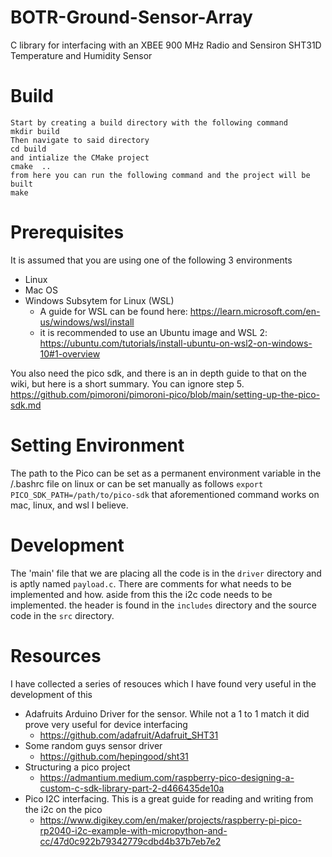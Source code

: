 # BOTR-Ground-Sensor-Array
C library for interfacing with an XBEE 900 MHz Radio and Sensiron SHT31D Temperature and Humidity Sensor

# Build

```
Start by creating a build directory with the following command
mkdir build
Then navigate to said directory
cd build
and intialize the CMake project
cmake  ..
from here you can run the following command and the project will be built
make
```
# Prerequisites
It is assumed that you are using one of the following 3 environments
- Linux
- Mac OS
- Windows Subsytem for Linux (WSL)
  - A guide for WSL can be found here: https://learn.microsoft.com/en-us/windows/wsl/install
  - it is recommended to use an Ubuntu image and WSL 2: https://ubuntu.com/tutorials/install-ubuntu-on-wsl2-on-windows-10#1-overview
 
 You also need the pico sdk, and there is an in depth guide to that on the wiki, but here is a short summary.
 You can ignore step 5.
 https://github.com/pimoroni/pimoroni-pico/blob/main/setting-up-the-pico-sdk.md
 
 # Setting Environment
 The path to the Pico can be set as a permanent environment variable in the /.bashrc file on linux or can be set manually as follows
 `export PICO_SDK_PATH=/path/to/pico-sdk` that aforementioned command works on mac, linux, and wsl I believe.
 
 # Development
 The 'main' file that we are placing all the code is in the `driver` directory and is aptly named `payload.c`. There are comments for what needs to be implemented and how. aside from this the i2c code needs to be implemented. the header is found in the `includes` directory and the source code in the `src` directory.  
  
 
 # Resources
 I have collected a series of resouces which I have found very useful in the development of this
 - Adafruits Arduino Driver for the sensor. While not a 1 to 1 match it did prove very useful for device interfacing
   - https://github.com/adafruit/Adafruit_SHT31
 - Some random guys sensor driver
   - https://github.com/hepingood/sht31
 - Structuring a pico project
   - https://admantium.medium.com/raspberry-pico-designing-a-custom-c-sdk-library-part-2-d466435de10a 
 - Pico I2C interfacing. This is a great guide for reading and writing from the i2c on the pico
   - https://www.digikey.com/en/maker/projects/raspberry-pi-pico-rp2040-i2c-example-with-micropython-and-cc/47d0c922b79342779cdbd4b37b7eb7e2
